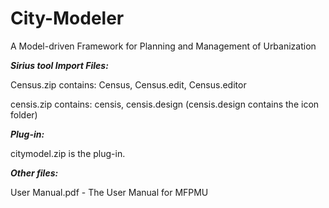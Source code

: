 # City-Modeler
A Model-driven Framework for Planning and Management of Urbanization

***Sirius tool Import Files:***

Census.zip contains: Census, Census.edit, Census.editor

censis.zip contains: censis, censis.design
(censis.design contains the icon folder)

***Plug-in:***

citymodel.zip is the plug-in.

***Other files:***

User Manual.pdf - The User Manual for MFPMU
